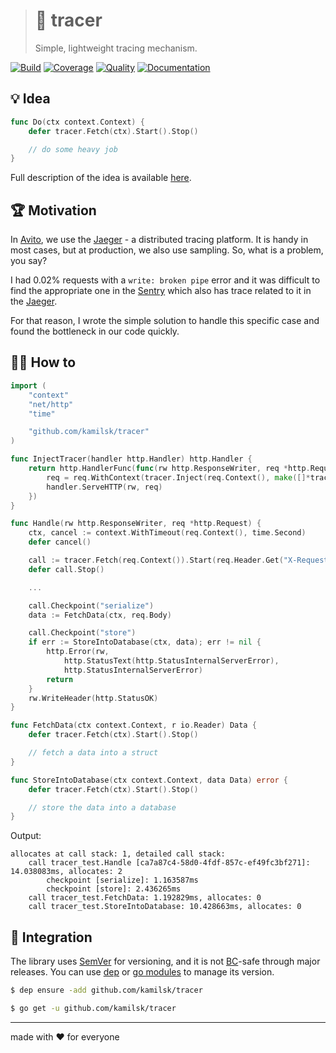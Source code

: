 > # 🧶 tracer
>
> Simple, lightweight tracing mechanism.

[![Build][icon_build]][page_build]
[![Coverage][icon_coverage]][page_coverage]
[![Quality][icon_quality]][page_quality]
[![Documentation][icon_docs]][page_docs]

## 💡 Idea

```go
func Do(ctx context.Context) {
	defer tracer.Fetch(ctx).Start().Stop()

	// do some heavy job
}
```

Full description of the idea is available
[here](https://www.notion.so/octolab/tracer-098c6f9fe97b41dcac4a30074463dc8f?r=0b753cbf767346f5a6fd51194829a2f3).

## 🏆 Motivation

In [Avito](https://tech.avito.ru), we use the [Jaeger](https://www.jaegertracing.io) - a distributed tracing platform.
It is handy in most cases, but at production, we also use sampling. So, what is a problem, you say?

I had 0.02% requests with a `write: broken pipe` error and it was difficult to find the appropriate one in
the [Sentry](https://sentry.io) which also has trace related to it in the [Jaeger](https://www.jaegertracing.io).

For that reason, I wrote the simple solution to handle this specific case and found the bottleneck in our code quickly.

## 🤼‍♂️ How to

```go
import (
	"context"
	"net/http"
	"time"

	"github.com/kamilsk/tracer"
)

func InjectTracer(handler http.Handler) http.Handler {
	return http.HandlerFunc(func(rw http.ResponseWriter, req *http.Request) {
		req = req.WithContext(tracer.Inject(req.Context(), make([]*tracer.Call, 0, 10)))
		handler.ServeHTTP(rw, req)
	})
}

func Handle(rw http.ResponseWriter, req *http.Request) {
	ctx, cancel := context.WithTimeout(req.Context(), time.Second)
	defer cancel()

	call := tracer.Fetch(req.Context()).Start(req.Header.Get("X-Request-Id"))
	defer call.Stop()

	...

	call.Checkpoint("serialize")
	data := FetchData(ctx, req.Body)

	call.Checkpoint("store")
	if err := StoreIntoDatabase(ctx, data); err != nil {
		http.Error(rw,
			http.StatusText(http.StatusInternalServerError),
			http.StatusInternalServerError)
		return
	}
	rw.WriteHeader(http.StatusOK)
}

func FetchData(ctx context.Context, r io.Reader) Data {
	defer tracer.Fetch(ctx).Start().Stop()

	// fetch a data into a struct
}

func StoreIntoDatabase(ctx context.Context, data Data) error {
	defer tracer.Fetch(ctx).Start().Stop()

	// store the data into a database
}
```

Output:

```
allocates at call stack: 1, detailed call stack:
	call tracer_test.Handle [ca7a87c4-58d0-4fdf-857c-ef49fc3bf271]: 14.038083ms, allocates: 2
		checkpoint [serialize]: 1.163587ms
		checkpoint [store]: 2.436265ms
	call tracer_test.FetchData: 1.192829ms, allocates: 0
	call tracer_test.StoreIntoDatabase: 10.428663ms, allocates: 0
```

## 🧩 Integration

The library uses [SemVer](https://semver.org) for versioning, and it is not
[BC](https://en.wikipedia.org/wiki/Backward_compatibility)-safe through major releases.
You can use [dep][] or [go modules][gomod] to manage its version.

```bash
$ dep ensure -add github.com/kamilsk/tracer

$ go get -u github.com/kamilsk/tracer
```

---

made with ❤️ for everyone

[icon_build]:      https://travis-ci.org/kamilsk/tracer.svg?branch=master
[icon_coverage]:   https://api.codeclimate.com/v1/badges/fb66449d1f5c64542377/test_coverage
[icon_docs]:       https://godoc.org/github.com/kamilsk/tracer?status.svg
[icon_quality]:    https://goreportcard.com/badge/github.com/kamilsk/tracer

[page_build]:      https://travis-ci.org/kamilsk/tracer
[page_coverage]:   https://codeclimate.com/github/kamilsk/tracer/test_coverage
[page_docs]:       https://godoc.org/github.com/kamilsk/tracer
[page_promo]:      https://github.com/kamilsk/tracer
[page_quality]:    https://goreportcard.com/report/github.com/kamilsk/tracer

[dep]:             https://golang.github.io/dep/
[gomod]:           https://github.com/golang/go/wiki/Modules
